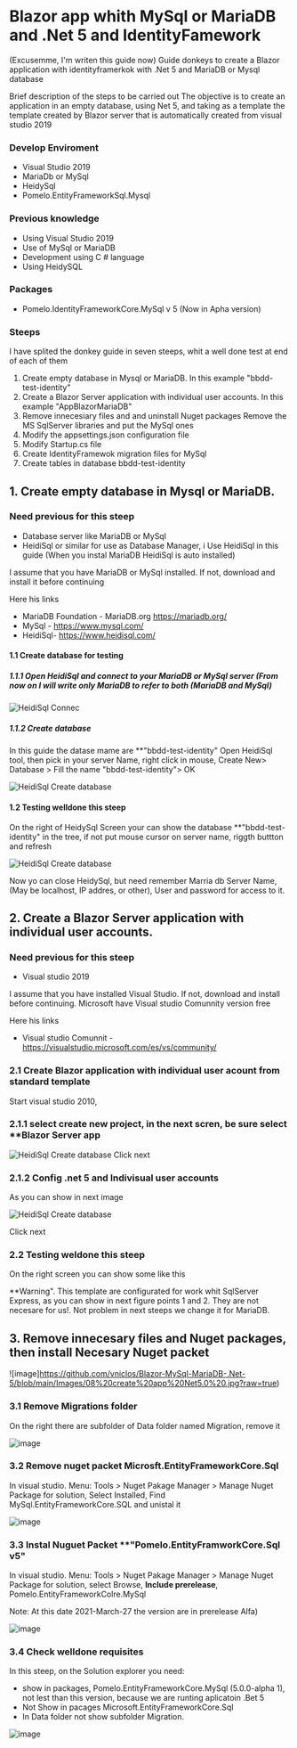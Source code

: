 # Blazor app  whith MySql or MariaDB and .Net 5 and IdentityFamework
(Excusemme, I'm writen this guide now)
Guide donkeys to create a Blazor application with identityframerkok with .Net 5 and MariaDB or Mysql database

Brief description of the steps to be carried out
The objective is to create an application in an empty database, using Net 5, and taking as a template the template created by Blazor server that is automatically created from visual studio 2019

### Develop Enviroment
- Visual Studio 2019
- MariaDb or MySql
- HeidySql
- Pomelo.EntityFrameworkSql.Mysql


### Previous knowledge
- Using Visual Studio 2019
- Use of MySql or MariaDB
- Development using C # language
- Using HeidySQL

### Packages 
- Pomelo.IdentityFrameworkCore.MySql v 5 (Now in Apha version)

### Steeps
I have splited the donkey guide in seven steeps, whit a well done test at end of each of them 

1. Create empty database in Mysql or MariaDB.
In this example "bbdd-test-identity"
2. Create a Blazor Server application with individual user accounts.
In this example "AppBlazorMariaDB"
3. Remove innecesiary files and and uninstall Nuget packages
Remove the MS SqlServer libraries and put the MySql ones
4. Modify the appsettings.json configuration file
5. Modify Startup.cs file
6. Create IdentityFramewok migration files for MySql
7. Create tables in database bbdd-test-identity

## 1. Create empty database in Mysql or MariaDB.

### Need previous for this steep
- Database server like MariaDB or MySql
- HeidiSql or similar for use as Database Manager, i Use HeidiSql in this guide (When you instal MariaDB HeidiSql is auto installed)

I assume that you have MariaDB or MySql installed. If not, download and install it before continuing

Here his links
- MariaDB Foundation - MariaDB.org https://mariadb.org/
- MySql - https://www.mysql.com/
- HeidiSql- https://www.heidisql.com/


#### 1.1 Create database for testing

##### 1.1.1 Open HeidiSql and connect to your MariaDB or MySql server (From now on I will write only MariaDB to refer to both (MariaDB and MySql)


![HeidiSql Connec](https://github.com/vniclos/Blazor-MySql-MariaDB-.Net-5/blob/main/Images/01-MariaDBConnection.jpg?raw=true)

##### 1.1.2 Create database 
In this guide the datase mame are **"bbdd-test-identity"
Open HeidiSql tool, then pick in your server Name, right click in mouse, Create New> Database > Fill the name "bbdd-test-identity"> OK


![HeidiSql Create database](https://github.com/vniclos/Blazor-MySql-MariaDB-.Net-5/blob/main/Images/02-MariaDBCreate.jpg?raw=true)

#### 1.2 Testing welldone  this steep
On the right of HeidySql Screen your can show the database **"bbdd-test-identity" in the tree, if not put mouse cursor on server name, riggth  buttton and refresh

![HeidiSql Create database](https://github.com/vniclos/Blazor-MySql-MariaDB-.Net-5/blob/main/Images/03-MariaDBCreate.jpg)

Now yo can close HeidySql, but need remember Marria db Server Name, (May be localhost, IP addres,  or other), User and password for access to it.

## 2. Create a Blazor Server application with individual user accounts.

### Need previous for this steep
- Visual studio 2019

I assume that you have installed Visual Studio. If not, download and install  before continuing. Microsoft have  Visual studio Comunnity version free

Here his links
- Visual studio Comunnit - https://visualstudio.microsoft.com/es/vs/community/

### 2.1 Create Blazor application with individual user acount from standard template
Start visual studio 2010, 

### 2.1.1 select create new project, in the next scren, be sure select **Blazor Server app

![HeidiSql Create database](https://github.com/vniclos/Blazor-MySql-MariaDB-.Net-5/blob/main/Images/05%20create%20blazor%20server%20app.jpg?raw=true)
Click next
### 2.1.2 Config .net 5 and Indivisual user accounts

As you can show in next image

![HeidiSql Create database](https://github.com/vniclos/Blazor-MySql-MariaDB-.Net-5/blob/main/Images/07%20create%20app%20Net5.0%20.jpg?raw=true)

Click next

### 2.2 Testing weldone this steep

On the right screen you can show some like this 

**Warning". This template are configurated for work whit SqlServer Express, as you can show in next figure points 1 and 2. They are not necesare for us!. 
Not problem in next steeps we change it for MariaDB.

## 3. Remove innecesary files and Nuget packages, then install Necesary Nuget packet

![image]https://github.com/vniclos/Blazor-MySql-MariaDB-.Net-5/blob/main/Images/08%20create%20app%20Net5.0%20.jpg?raw=true)

### 3.1 Remove Migrations folder
On the right there are subfolder of Data folder named Migration, remove it 

![image](https://github.com/vniclos/Blazor-MySql-MariaDB-.Net-5/blob/main/Images/09%20delete%20migration%20folder.jpg?raw=true)

### 3.2 Remove nuget packet Microsft.EntityFrameworkCore.Sql
In visual studio. Menu: Tools > Nuget Pakage Manager > Manage Nuget Package  for solution, Select Installed, Find  MySql.EntityFrameworkCore.SQL   and unistal it


![image](https://github.com/vniclos/Blazor-MySql-MariaDB-.Net-5/blob/main/Images/10%20uninstall%20sqlserverpackage.jpg?raw=true)

### 3.3 Instal Nuguet Packet **"Pomelo.EntityFramworkCore.Sql v5"

In visual studio. Menu: Tools > Nuget Pakage Manager > Manage Nuget Package  for solution, select Browse, **Include prerelease**, Pomelo.EntityFrameworkColre.MySql 

Note: At this date 2021-March-27 the version are in prerelease Alfa)
 
![image](https://github.com/vniclos/Blazor-MySql-MariaDB-.Net-5/blob/main/Images/11--install-pomello-entityframeworkCore.MySql.jpg?raw=true)

### 3.4 Check welldone requisites 

In this steep, on the Solution explorer you need:

- show in packages, Pomelo.EntityFrameworkCore.MySql (5.0.0-alpha 1), not lest than this version, because we are runting aplicatoin .Bet 5
- Not Show in pacages Microsoft.EntityFrameworkCore.Sql
- In Data folder not show subfolder Migration.



![image](https://github.com/vniclos/Blazor-MySql-MariaDB-.Net-5/blob/main/Images/12-Check-prerequisites.jpg?raw=true)

